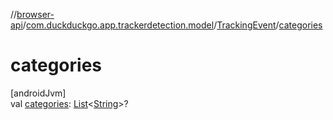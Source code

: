 //[browser-api](../../../index.md)/[com.duckduckgo.app.trackerdetection.model](../index.md)/[TrackingEvent](index.md)/[categories](categories.md)

# categories

[androidJvm]\
val [categories](categories.md): [List](https://kotlinlang.org/api/latest/jvm/stdlib/kotlin.collections/-list/index.html)&lt;[String](https://kotlinlang.org/api/latest/jvm/stdlib/kotlin/-string/index.html)&gt;?
